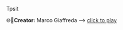 Tpsit

🌐💼**Creator:** Marco Giaffreda -->
[click to play](https://https://marco-giaffreda-2c-jcmaxwell-2023.github.io/Tpsit/marcogiaffreda.htm/) 


